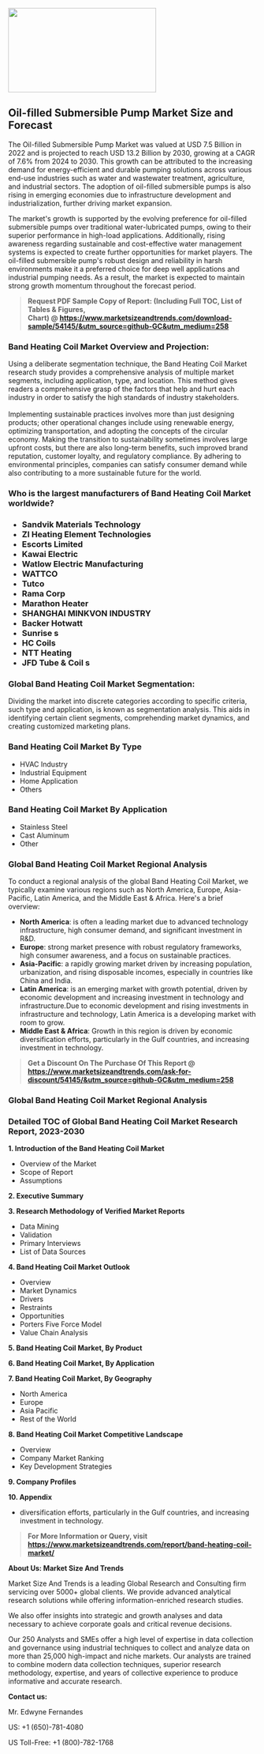 <p><img class="alignnone size-medium wp-image-20088" src="https://ffe5etoiles.com/wp-content/uploads/2024/12/MST1-300x171.png" alt="" width="300" height="171" /></p><h2>Oil-filled Submersible Pump Market Size and Forecast</h2><p>The Oil-filled Submersible Pump Market was valued at USD 7.5 Billion in 2022 and is projected to reach USD 13.2 Billion by 2030, growing at a CAGR of 7.6% from 2024 to 2030. This growth can be attributed to the increasing demand for energy-efficient and durable pumping solutions across various end-use industries such as water and wastewater treatment, agriculture, and industrial sectors. The adoption of oil-filled submersible pumps is also rising in emerging economies due to infrastructure development and industrialization, further driving market expansion.</p><p>The market's growth is supported by the evolving preference for oil-filled submersible pumps over traditional water-lubricated pumps, owing to their superior performance in high-load applications. Additionally, rising awareness regarding sustainable and cost-effective water management systems is expected to create further opportunities for market players. The oil-filled submersible pump's robust design and reliability in harsh environments make it a preferred choice for deep well applications and industrial pumping needs. As a result, the market is expected to maintain strong growth momentum throughout the forecast period.</p></p><blockquote id="" class=""><strong>Request PDF Sample Copy of Report: (Including Full TOC, List of Tables &amp; Figures, Chart)&nbsp;@&nbsp;<strong><a href="https://www.marketsizeandtrends.com/download-sample/54145/&utm_source=github-GC&utm_medium=258" target="_blank">https://www.marketsizeandtrends.com/download-sample/54145/&utm_source=github-GC&utm_medium=258</a></strong></strong></blockquote><h3 id="" class="">Band Heating Coil Market&nbsp;Overview and Projection:</h3><p id="" class="">Using a deliberate segmentation technique, the Band Heating Coil Market research study provides a comprehensive analysis of multiple market segments, including application, type, and location. This method gives readers a comprehensive grasp of the factors that help and hurt each industry in order to satisfy the high standards of industry stakeholders. <br /> <br />Implementing sustainable practices involves more than just designing products; other operational changes include using renewable energy, optimizing transportation, and adopting the concepts of the circular economy. Making the transition to sustainability sometimes involves large upfront costs, but there are also long-term benefits, such improved brand reputation, customer loyalty, and regulatory compliance. By adhering to environmental principles, companies can satisfy consumer demand while also contributing to a more sustainable future for the world.</p><h3 id="" class="">Who is the largest manufacturers of&nbsp;Band Heating Coil Market worldwide?</h3><h3 class=""><p><ul><li>Sandvik Materials Technology </li><li> ZI Heating Element Technologies </li><li> Escorts Limited </li><li> Kawai Electric </li><li> Watlow Electric Manufacturing </li><li> WATTCO </li><li> Tutco </li><li> Rama Corp </li><li> Marathon Heater </li><li> SHANGHAI MINKVON INDUSTRY </li><li> Backer Hotwatt </li><li> Sunrise s </li><li> HC Coils </li><li> NTT Heating </li><li> JFD Tube & Coil s</li></ul></p></h3><h3 id="" class="">Global&nbsp;Band Heating Coil Market Segmentation:</h3><p id="" class="">Dividing the market into discrete categories according to specific criteria, such type and application, is known as segmentation analysis. This aids in identifying certain client segments, comprehending market dynamics, and creating customized marketing plans.</p><h3 id="" class="">Band Heating Coil Market&nbsp;By Type</h3><p><p><ul><li>HVAC Industry</li><li> Industrial Equipment</li><li> Home Application</li><li> Others</p></li></ul></p></p><h3 id="" class="">Band Heating Coil Market&nbsp;By Application</h3><p class=""><p><ul><li>Stainless Steel</li><li> Cast Aluminum</li><li> Other</li></ul></p></p><h3 id="" class="">Global Band Heating Coil Market Regional Analysis</h3><p id="" class="">To conduct a regional analysis of the global Band Heating Coil Market, we typically examine various regions such as North America, Europe, Asia-Pacific, Latin America, and the Middle East &amp; Africa. Here's a brief overview:</p><ul><li><strong>North America</strong>: is often a leading market due to advanced technology infrastructure, high consumer demand, and significant investment in R&amp;D.</li><li><strong>Europe</strong>: strong market presence with robust regulatory frameworks, high consumer awareness, and a focus on sustainable practices.</li><li><strong>Asia-Pacific</strong>: a rapidly growing market driven by increasing population, urbanization, and rising disposable incomes, especially in countries like China and India.</li><li><strong>Latin America</strong>: is an emerging market with growth potential, driven by economic development and increasing investment in technology and infrastructure.Due to economic development and rising investments in infrastructure and technology, Latin America is a developing market with room to grow.</li><li><strong>Middle East &amp; Africa</strong>: Growth in this region is driven by economic diversification efforts, particularly in the Gulf countries, and increasing investment in technology.</li></ul><blockquote id="" class=""><strong>Get a Discount On The Purchase Of This Report @ <strong><a href="https://www.marketsizeandtrends.com/ask-for-discount/54145/&utm_source=github-GC&utm_medium=258" target="_blank">https://www.marketsizeandtrends.com/ask-for-discount/54145/&utm_source=github-GC&utm_medium=258</a></strong></strong></blockquote><h3 id="" class="">Global Band Heating Coil Market Regional Analysis</h3><h3 id="" class="">Detailed TOC of Global Band Heating Coil Market Research Report, 2023-2030</h3><p id="" class=""><strong>1. Introduction of the Band Heating Coil Market</strong></p><ul><li>Overview of the Market</li><li>Scope of Report</li><li>Assumptions</li></ul><p id="" class=""><strong>2. Executive Summary</strong></p><p id="" class=""><strong>3. Research Methodology of Verified Market Reports</strong></p><ul><li>Data Mining</li><li>Validation</li><li>Primary Interviews</li><li>List of Data Sources</li></ul><p id="" class=""><strong>4. Band Heating Coil Market Outlook</strong></p><ul><li>Overview</li><li>Market Dynamics</li><li>Drivers</li><li>Restraints</li><li>Opportunities</li><li>Porters Five Force Model</li><li>Value Chain Analysis</li></ul><p id="" class=""><strong>5. Band Heating Coil Market, By Product</strong></p><p id="" class=""><strong>6. Band Heating Coil Market, By Application</strong></p><p id="" class=""><strong>7. Band Heating Coil Market, By Geography</strong></p><ul><li>North America</li><li>Europe</li><li>Asia Pacific</li><li>Rest of the World</li></ul><p id="" class=""><strong>8. Band Heating Coil Market Competitive Landscape</strong></p><ul><li>Overview</li><li>Company Market Ranking</li><li>Key Development Strategies</li></ul><p id="" class=""><strong>9. Company Profiles</strong></p><p id="" class=""><strong>10. Appendix</strong></p><ul><li>diversification efforts, particularly in the Gulf countries, and increasing investment in technology.</li></ul><blockquote id="" class=""><strong>For More Information or Query, visit <strong><strong><a href="https://www.marketsizeandtrends.com/report/band-heating-coil-market/" target="_blank">https://www.marketsizeandtrends.com/report/band-heating-coil-market/</a></strong></strong></strong></blockquote><p id="" class=""><strong>About Us: Market Size And Trends</strong></p><p id="" class="">Market Size And Trends is a leading Global Research and Consulting firm servicing over 5000+ global clients. We provide advanced analytical research solutions while offering information-enriched research studies.</p><p id="" class="">We also offer insights into strategic and growth analyses and data necessary to achieve corporate goals and critical revenue decisions.</p><p id="" class="">Our 250 Analysts and SMEs offer a high level of expertise in data collection and governance using industrial techniques to collect and analyze data on more than 25,000 high-impact and niche markets. Our analysts are trained to combine modern data collection techniques, superior research methodology, expertise, and years of collective experience to produce informative and accurate research.</p><p id="" class=""><strong>Contact us:</strong></p><p id="" class="">Mr. Edwyne Fernandes</p><p id="" class="">US: +1 (650)-781-4080</p><p id="" class="">US Toll-Free: +1 (800)-782-1768</p>
